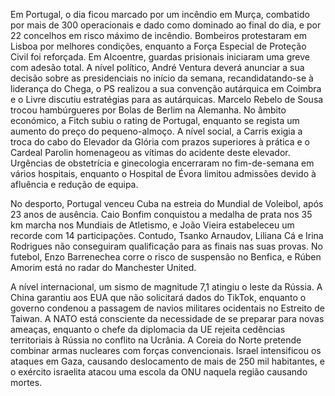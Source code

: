 Em Portugal, o dia ficou marcado por um incêndio em Murça, combatido por mais de 300 operacionais e dado como dominado ao final do dia, e por 22 concelhos em risco máximo de incêndio. Bombeiros protestaram em Lisboa por melhores condições, enquanto a Força Especial de Proteção Civil foi reforçada. Em Alcoentre, guardas prisionais iniciaram uma greve com adesão total. A nível político, André Ventura deverá anunciar a sua decisão sobre as presidenciais no início da semana, recandidatando-se à liderança do Chega, o PS realizou a sua convenção autárquica em Coimbra e o Livre discutiu estratégias para as autárquicas. Marcelo Rebelo de Sousa trocou hambúrgueres por Bolas de Berlim na Alemanha. No âmbito económico, a Fitch subiu o rating de Portugal, enquanto se regista um aumento do preço do pequeno-almoço. A nível social, a Carris exigia a troca do cabo do Elevador da Glória com prazos superiores à prática e o Cardeal Parolin homenageou as vítimas do acidente deste elevador. Urgências de obstetrícia e ginecologia encerraram no fim-de-semana em vários hospitais, enquanto o Hospital de Évora limitou admissões devido à afluência e redução de equipa.

No desporto, Portugal venceu Cuba na estreia do Mundial de Voleibol, após 23 anos de ausência. Caio Bonfim conquistou a medalha de prata nos 35 km marcha nos Mundiais de Atletismo, e João Vieira estabeleceu um recorde com 14 participações. Contudo, Tsanko Arnaudov, Liliana Cá e Irina Rodrigues não conseguiram qualificação para as finais nas suas provas. No futebol, Enzo Barrenechea corre o risco de suspensão no Benfica, e Rúben Amorim está no radar do Manchester United.

A nível internacional, um sismo de magnitude 7,1 atingiu o leste da Rússia. A China garantiu aos EUA que não solicitará dados do TikTok, enquanto o governo condenou a passagem de navios militares ocidentais no Estreito de Taiwan. A NATO está consciente da necessidade de se preparar para novas ameaças, enquanto o chefe da diplomacia da UE rejeita cedências territoriais à Rússia no conflito na Ucrânia. A Coreia do Norte pretende combinar armas nucleares com forças convencionais. Israel intensificou os ataques em Gaza, causando deslocamento de mais de 250 mil habitantes, e o exército israelita atacou uma escola da ONU naquela região causando mortes.